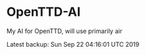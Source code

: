 # OpenTTD-AI
My AI for OpenTTD, will use primarily air

Latest backup: Sun Sep 22 04:16:01 UTC 2019
